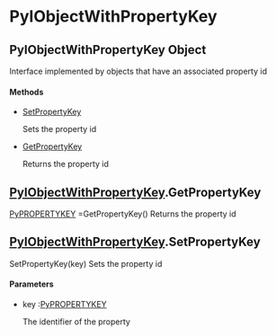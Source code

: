 # PyIObjectWithPropertyKey

## PyIObjectWithPropertyKey Object



Interface implemented by objects that have an associated property id

#### Methods


  - [SetPropertyKey](PyIObjectWithPropertyKey.md#pyiobjectwithpropertykeysetpropertykey)

    Sets the property id&nbsp;

  - [GetPropertyKey](PyIObjectWithPropertyKey.md#pyiobjectwithpropertykeygetpropertykey)

    Returns the property id&nbsp;

## [PyIObjectWithPropertyKey](#pyiobjectwithpropertykey)\.GetPropertyKey

[PyPROPERTYKEY](#pypropertykey) =GetPropertyKey\(\)
Returns the property id

## [PyIObjectWithPropertyKey](#pyiobjectwithpropertykey)\.SetPropertyKey

SetPropertyKey\(key\)
Sets the property id

#### Parameters


  - key :[PyPROPERTYKEY](#pypropertykey)

    The identifier of the property